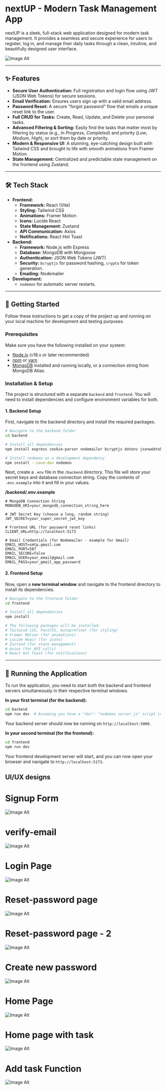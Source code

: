 # nextUP - Modern Task Management App


nextUP is a sleek, full-stack web application designed for modern task management. It provides a seamless and secure experience for users to register, log in, and manage their daily tasks through a clean, intuitive, and beautifully designed user interface.

![Image Alt](https://github.com/xlooser404/nextUp-app/blob/d2b98f4f556ed3687e34571a1e11710337923470/home2.png)

---

## ✨ Features

-   **Secure User Authentication:** Full registration and login flow using JWT (JSON Web Tokens) for secure sessions.
-   **Email Verification:** Ensures users sign up with a valid email address.
-   **Password Reset:** A secure "forgot password" flow that emails a unique reset link to the user.
-   **Full CRUD for Tasks:** Create, Read, Update, and Delete your personal tasks.
-   **Advanced Filtering & Sorting:** Easily find the tasks that matter most by filtering by status (e.g., *In Progress*, *Completed*) and priority (*Low*, *Medium*, *High*), or sort them by date or priority.
-   **Modern & Responsive UI:** A stunning, eye-catching design built with Tailwind CSS and brought to life with smooth animations from Framer Motion.
-   **State Management:** Centralized and predictable state management on the frontend using Zustand.

---

## 🛠️ Tech Stack

-   **Frontend:**
    -   **Framework:** React (Vite)
    -   **Styling:** Tailwind CSS
    -   **Animations:** Framer Motion
    -   **Icons:** Lucide React
    -   **State Management:** Zustand
    -   **API Communication:** Axios
    -   **Notifications:** React Hot Toast
-   **Backend:**
    -   **Framework:** Node.js with Express
    -   **Database:** MongoDB with Mongoose
    -   **Authentication:** JSON Web Tokens (JWT)
    -   **Security:** `bcryptjs` for password hashing, `crypto` for token generation.
    -   **Emailing:** Nodemailer
-   **Development:**
    -   `nodemon` for automatic server restarts.

---

## 🚀 Getting Started

Follow these instructions to get a copy of the project up and running on your local machine for development and testing purposes.

### Prerequisites

Make sure you have the following installed on your system:
-   [Node.js](https://nodejs.org/) (v18.x or later recommended)
-   [npm](https://www.npmjs.com/) or [yarn](https://yarnpkg.com/)
-   [MongoDB](https://www.mongodb.com/try/download/community) installed and running locally, or a connection string from MongoDB Atlas.

### Installation & Setup

The project is structured with a separate `backend` and `frontend`. You will need to install dependencies and configure environment variables for both.

#### **1. Backend Setup**

First, navigate to the backend directory and install the required packages.

```bash
# Navigate to the backend folder
cd backend

# Install all dependencies
npm install express cookie-parser nodemailer bcryptjs dotenv jsonwebtoken mongoose crypto

# Install nodemon as a development dependency
npm install --save-dev nodemon
```

Next, create a `.env` file in the `/backend` directory. This file will store your secret keys and database connection string. Copy the contents of `.env.example` into it and fill in your values.

**/backend/.env.example**
```env
# MongoDB Connection String
MONGODB_URI=your_mongodb_connection_string_here

# JWT Secret Key (choose a long, random string)
JWT_SECRET=your_super_secret_jwt_key

# Frontend URL (for password reset links)
CLIENT_URL=http://localhost:5173

# Email Credentials (for Nodemailer - example for Gmail)
EMAIL_HOST=smtp.gmail.com
EMAIL_PORT=587
EMAIL_SECURE=false
EMAIL_USER=your_email@gmail.com
EMAIL_PASS=your_gmail_app_password
```

#### **2. Frontend Setup**

Now, open a **new terminal window** and navigate to the frontend directory to install its dependencies.

```bash
# Navigate to the frontend folder
cd frontend

# Install all dependencies
npm install

# The following packages will be installed:
# Tailwind CSS, PostCSS, Autoprefixer (for styling)
# Framer Motion (for animations)
# Lucide React (for icons)
# Zustand (for state management)
# Axios (for API calls)
# React Hot Toast (for notifications)
```


---

## 🏃 Running the Application

To run the application, you need to start both the backend and frontend servers simultaneously in their respective terminal windows.

**In your first terminal (for the backend):**
```bash
cd backend
npm run dev  # Assuming you have a "dev": "nodemon server.js" script in your package.json
```
Your backend server should now be running on `http://localhost:5000`.

**In your second terminal (for the frontend):**
```bash
cd frontend
npm run dev
```
Your frontend development server will start, and you can now open your browser and navigate to `http://localhost:5173`.

##  UI/UX designs

# Signup Form

![Image Alt](https://github.com/xlooser404/nextUp-app/blob/d2b98f4f556ed3687e34571a1e11710337923470/signup.png)


# verify-email

![Image Alt](https://github.com/xlooser404/nextUp-app/blob/d2b98f4f556ed3687e34571a1e11710337923470/verify-email.png)

# Login Page

![Image Alt](https://github.com/xlooser404/nextUp-app/blob/d2b98f4f556ed3687e34571a1e11710337923470/llogin.png)

# Reset-password page 

![Image Alt](https://github.com/xlooser404/nextUp-app/blob/d2b98f4f556ed3687e34571a1e11710337923470/reset-password.png)

# Reset-password page - 2 

![Image Alt](https://github.com/xlooser404/nextUp-app/blob/d2b98f4f556ed3687e34571a1e11710337923470/reset-password-2.png)

# Create new password

![Image Alt](https://github.com/xlooser404/nextUp-app/blob/1e6e9330576187cc89b8fe5826f4f536567bfe43/choose%20password.png)

# Home Page

![Image Alt](https://github.com/xlooser404/nextUp-app/blob/d2b98f4f556ed3687e34571a1e11710337923470/home.png)

# Home page with task 

![Image Alt](https://github.com/xlooser404/nextUp-app/blob/d2b98f4f556ed3687e34571a1e11710337923470/home2.png)

# Add task Function 

![Image Alt](https://github.com/xlooser404/nextUp-app/blob/2a7c25394a070fa2c2f1df78dd1c17c793221be7/addtask.png)
 






